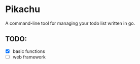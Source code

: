 # Pikachu
A command-line tool for managing your todo list written in go.

## TODO:

- [x] basic functions
- [ ] web framework
